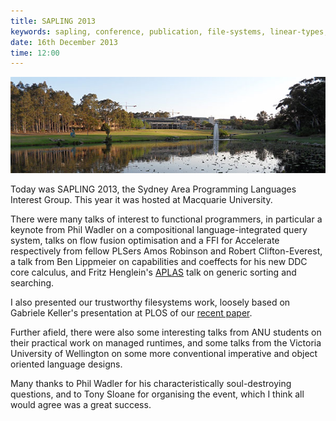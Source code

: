 ```yaml
---
title: SAPLING 2013
keywords: sapling, conference, publication, file-systems, linear-types, haskell, functional, slides
date: 16th December 2013
time: 12:00
---
```


![](./images/mq.jpg)

Today was SAPLING 2013, the Sydney Area Programming Languages Interest Group. This year it was hosted
at Macquarie University.

There were many talks of interest to functional programmers, in particular a keynote from Phil Wadler
on a compositional language-integrated query system, talks on flow fusion optimisation and a FFI for
Accelerate respectively from fellow PLSers Amos Robinson and Robert Clifton-Everest, a talk from
Ben Lippmeier on capabilities and coeffects for his new DDC core calculus, and Fritz Henglein's 
[APLAS](/posts/2013-12-13-aplascpp) talk on generic sorting and searching. 

I also presented our trustworthy filesystems work, loosely based on Gabriele Keller's presentation
at PLOS of our [recent paper](/posts/2013-10-07-plospaper).

Further afield, there were also some interesting talks from ANU students on their practical work on
managed runtimes, and some talks from the Victoria University of Wellington on some more conventional
imperative and object oriented language designs.

Many thanks to Phil Wadler for his characteristically soul-destroying questions, and to Tony Sloane for
organising the event, which I think all would agree was a great success.
